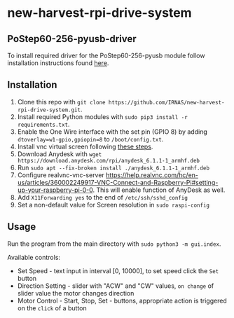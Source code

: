 # new-harvest-rpi-drive-system

## PoStep60-256-pyusb-driver
To install required driver for the PoStep60-256-pyusb module follow installation instructions found [here](https://github.com/IRNAS/postep256-pyusb-driver).

## Installation
1. Clone this repo with `git clone https://github.com/IRNAS/new-harvest-rpi-drive-system.git`.
2. Install required Python modules with `sudo pip3 install -r requirements.txt`.
3. Enable the One Wire interface with the set pin (GPIO 8) by adding `dtoverlay=w1-gpio,gpiopin=8` to `/boot/config.txt`.
4. Install vnc virtual screen following [these steps](https://medium.com/coinmonks/run-raspberry-pi-in-a-true-headless-state-cfb3431667de).
5. Download Anydesk with `wget https://download.anydesk.com/rpi/anydesk_6.1.1-1_armhf.deb`
6. Run `sudo apt --fix-broken install ./anydesk_6.1.1-1_armhf.deb`
7. Configure realvnc-vnc-server https://help.realvnc.com/hc/en-us/articles/360002249917-VNC-Connect-and-Raspberry-Pi#setting-up-your-raspberry-pi-0-0. This will enable function of AnyDesk as well.
8. Add `X11Forwarding yes` to the end of `/etc/ssh/sshd_config`
9. Set a non-default value for Screen resolution in `sudo raspi-config`

## Usage
Run the program from the main directory with `sudo python3 -m gui.index`.

Available controls:
* Set Speed - text input in interval [0, 10000], to set speed click the `Set` button
* Direction Setting - slider with "ACW" and "CW" values, `on change` of slider value the motor changes direction
* Motor Control - Start, Stop, Set - buttons, appropriate action is triggered on the `click` of a button
